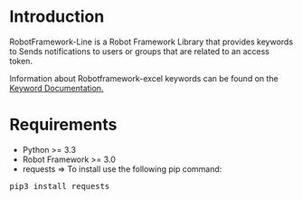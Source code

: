 <h1>Introduction</h1>
  RobotFramework-Line is a Robot Framework Library that provides keywords to Sends notifications to users or groups that are related to an access token.<br>

  Information about Robotframework-excel keywords can be found on the <a href="https://lucifer053.github.io/RobotFramework-Excel/Doc/KeywordDocumentation.html" >Keyword Documentation.</a>
  
 <h1>Requirements</h1>
 <ul>
  <li>Python >= 3.3</li>
  <li>Robot Framework >= 3.0</li>
  <li>requests => To install use the following pip command: </li>
 </ul>
   <div class="highlight highlight-source-shell">
    <pre>pip3 install requests</pre>
   </div>
   
